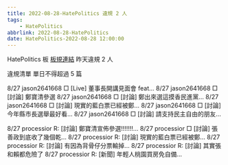 ```yaml
---
title: 2022-08-28-HatePolitics 違規 2 人
tags:
    - HatePolitics
abbrlink: 2022-08-28-HatePolitics
date: HatePolitics-2022-08-28 12:00:00
---
```

HatePolitics 板 [板規連結](https://www.ptt.cc/bbs/HatePolitics/M.1617115262.A.D60.html)
昨天違規 2 人
<!-- more -->

違規清單
單日不得超過 5 篇

8/27 jason2641668 □ [Live] 董事長開講見面會 feat…
8/27 jason2641668 □ [討論] 鄭寶清參選
8/27 jason2641668 □ [討論] 鄭出來選這摸香民進黨…
8/27 jason2641668 □ [討論] 現實的藍白票已經被鄭…
8/27 jason2641668 □ [討論] 今年縣市長選舉最好看…
8/27 jason2641668 □ [討論] 請支持民主自由的朋友…

8/27 processior R: [討論] 鄭寶清宣佈參選!!!!!!!…
8/27 processior □ [討論] 張善政到底收了幾個乾…
8/27 processior R: [討論] 現實的藍白票已經被鄭…
8/27 processior R: [討論] 有因為背骨仔分票輸掉…
8/27 processior R: [討論] 其實張和賴都危險了
8/27 processior R: [新聞] 年輕人桃園買房免自備…